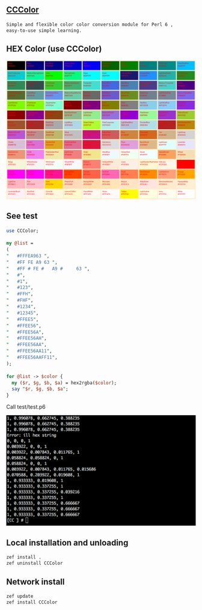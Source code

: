 ## [CCColor](https://github.com/ccworld1000/CCColor)
    Simple and flexible color color conversion module for Perl 6 , 
    easy-to-use simple learning.


## HEX Color (use CCColor)

![colors](https://raw.githubusercontent.com/ccworld1000/CCColor/master/doc/screenshot/colors.svg?sanitize=true)



## See test

```perl
use CCColor;

my @list =
(
"   #FFFEA963 ",
"   #FF FE A9 63 ",
"   #FF # FE #   A9 #     63 ",
"   #",
"   #1",
"   #123",
"   #FFH",
"   #FHF",
"   #1234",
"   #12345",
"   #FFEE5",
"   #FFEE56",
"   #FFEE56A",
"   #FFEE56AH",
"   #FFEE56AA",
"   #FFEE56AA11",
"   #FFEE56AAFF11",
);

for @list -> $color {
  my ($r, $g, $b, $a) = hex2rgba($color);
  say "$r, $g, $b, $a";
}
```


Call test/test.p6

![test](https://raw.githubusercontent.com/ccworld1000/CCColor/master/doc/screenshot/test.png)



## Local installation and unloading

    zef install .
    zef uninstall CCColor

## Network install
    zef update
    zef install CCColor


